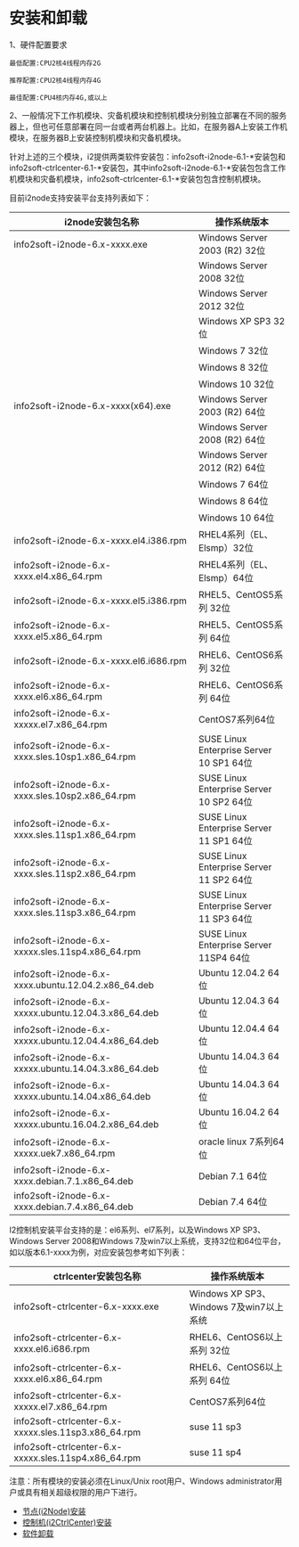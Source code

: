 # 安装和卸载

1、硬件配置要求

```
最低配置:CPU2核4线程内存2G

推荐配置:CPU2核4线程内存4G

最佳配置:CPU4核内存4G,或以上
```

2、一般情况下工作机模块、灾备机模块和控制机模块分别独立部署在不同的服务器上，但也可任意部署在同一台或者两台机器上。比如，在服务器A上安装工作机模块，在服务器B上安装控制机模块和灾备机模块。

   针对上述的三个模块，i2提供两类软件安装包：info2soft-i2node-6.1-\*安装包和info2soft-ctrlcenter-6.1-\*安装包，其中info2soft-i2node-6.1-\*安装包包含工作机模块和灾备机模块，info2soft-ctrlcenter-6.1-\*安装包包含控制机模块。

目前i2node支持安装平台支持列表如下：

| i2node安装包名称 | 操作系统版本 |
| --- | --- |
| info2soft-i2node-6.x-xxxx.exe | Windows Server 2003 \(R2\) 32位 |
|  | Windows Server 2008 32位 |
|  | Windows Server 2012 32位 |
|  | Windows XP SP3 32位 |
|  | Windows 7 32位 |
|  | Windows 8 32位 |
|  | Windows 10 32位 |
| info2soft-i2node-6.x-xxxx\(x64\).exe | Windows Server 2003 \(R2\) 64位 |
|  | Windows Server 2008 \(R2\) 64位 |
|  | Windows Server 2012 \(R2\) 64位 |
|  | Windows 7 64位 |
|  | Windows 8 64位 |
|  | Windows 10 64位 |
| info2soft-i2node-6.x-xxxx.el4.i386.rpm | RHEL4系列（EL、Elsmp）32位 |
| info2soft-i2node-6.x-xxxx.el4.x86\_64.rpm | RHEL4系列（EL、Elsmp）64位 |
| info2soft-i2node-6.x-xxxx.el5.i386.rpm | RHEL5、CentOS5系列 32位 |
| info2soft-i2node-6.x-xxxx.el5.x86\_64.rpm | RHEL5、CentOS5系列 64位 |
| info2soft-i2node-6.x-xxxx.el6.i686.rpm | RHEL6、CentOS6系列 32位 |
| info2soft-i2node-6.x-xxxx.el6.x86\_64.rpm | RHEL6、CentOS6系列 64位 |
| info2soft-i2node-6.x-xxxxx.el7.x86\_64.rpm | CentOS7系列64位 |
| info2soft-i2node-6.x-xxxx.sles.10sp1.x86\_64.rpm | SUSE Linux Enterprise Server 10 SP1 64位 |
| info2soft-i2node-6.x-xxxx.sles.10sp2.x86\_64.rpm | SUSE Linux Enterprise Server 10 SP2 64位 |
| info2soft-i2node-6.x-xxxx.sles.11sp1.x86\_64.rpm | SUSE Linux Enterprise Server 11 SP1 64位 |
| info2soft-i2node-6.x-xxxx.sles.11sp2.x86\_64.rpm | SUSE Linux Enterprise Server 11 SP2 64位 |
| info2soft-i2node-6.x-xxxx.sles.11sp3.x86\_64.rpm | SUSE Linux Enterprise Server 11 SP3 64位 |
| info2soft-i2node-6.x-xxxxx.sles.11sp4.x86\_64.rpm | SUSE Linux Enterprise Server 11SP4 64位 |
| info2soft-i2node-6.x-xxxx.ubuntu.12.04.2.x86\_64.deb | Ubuntu 12.04.2 64位 |
| info2soft-i2node-6.x-xxxxx.ubuntu.12.04.3.x86\_64.deb | Ubuntu 12.04.3 64位 |
| info2soft-i2node-6.x-xxxxx.ubuntu.12.04.4.x86\_64.deb | Ubuntu 12.04.4 64位 |
| info2soft-i2node-6.x-xxxxx.ubuntu.14.04.3.x86\_64.deb | Ubuntu 14.04.3 64位 |
| info2soft-i2node-6.x-xxxxx.ubuntu.14.04.x86\_64.deb | Ubuntu 14.04.3 64位 |
| info2soft-i2node-6.x-xxxxx.ubuntu.16.04.2.x86\_64.deb | Ubuntu 16.04.2 64位 |
| info2soft-i2node-6.x-xxxxx.uek7.x86\_64.rpm | oracle linux 7系列64位 |
| info2soft-i2node-6.x-xxxx.debian.7.1.x86\_64.deb | Debian 7.1 64位 |
| info2soft-i2node-6.x-xxxx.debian.7.4.x86\_64.deb | Debian 7.4 64位 |

I2控制机安装平台支持的是：el6系列、el7系列，以及Windows XP SP3、Windows Server 2008和Windows 7及win7以上系统，支持32位和64位平台，如以版本6.1-xxxx为例，对应安装包参考如下列表：

| ctrlcenter安装包名称 | 操作系统版本 |
| --- | --- |
| info2soft-ctrlcenter-6.x-xxxx.exe | Windows XP SP3、Windows 7及win7以上系统 |
| info2soft-ctrlcenter-6.x-xxxx.el6.i686.rpm | RHEL6、CentOS6以上系列 32位 |
| info2soft-ctrlcenter-6.x-xxxx.el6.x86\_64.rpm | RHEL6、CentOS6以上系列 64位 |
| info2soft-ctrlcenter-6.x-xxxxx.el7.x86\_64.rpm | CentOS7系列64位 |
| info2soft-ctrlcenter-6.x-xxxxx.sles.11sp3.x86\_64.rpm | suse 11 sp3 |
| info2soft-ctrlcenter-6.x-xxxxx.sles.11sp4.x86\_64.rpm | suse 11 sp4 |

注意：所有模块的安装必须在Linux/Unix root用户、Windows administrator用户或具有相关超级权限的用户下进行。

* [节点\(i2Node\)安装](node_install.md)
* [控制机\(i2CtrlCenter\)安装](ctrl_install.md)
* [软件卸载](soft_uninstall.md)



